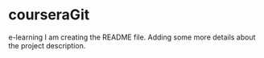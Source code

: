 # courseraGit
e-learning
I am creating the README file. Adding some more details about the project description.

